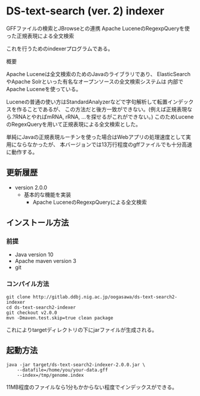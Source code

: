 # DS-text-search (ver. 2) indexer

GFFファイルの検索とJBrowseとの連携
Apache LuceneのRegexpQueryを使った正規表現による全文検索

これを行うためのindexerプログラムである。


概要

Apache Luceneは全文検索のためのJavaのライブラリであり、
ElasticSearchやApache Solrといった有名なオープンソースの全文検索システムは
内部でApache Luceneを使っている。

Luceneの普通の使い方はStandardAnalyzerなどで字句解析して転置インデックスを作ることであるが、
この方法だと後方一致ができない。(例えば正規表現なら.?RNAとやればmRNA, rRNA, ...を探せるがこれができない。)
このためLuceneのRegexQueryを用いて正規表現による全文検索とした。

単純にJavaの正規表現ルーチンを使った場合はWebアプリの処理速度として実用にならなかったが、
本バージョンでは13万行程度のgffファイルでも十分高速に動作する。


## 更新履歴

- version 2.0.0
    - 基本的な機能を実装
      - Apache LuceneのRegexpQueryによる全文検索


## インストール方法

### 前提

- Java version 10
- Apache maven version 3
- git 


### コンパイル方法

    git clone http://gitlab.ddbj.nig.ac.jp/oogasawa/ds-text-search2-indexer
    cd ds-text-search2-indexer
    git checkout v2.0.0
    mvn -Dmaven.test.skip=true clean package
    
これによりtargetディレクトリの下にjarファイルが生成される。


## 起動方法

    java -jar target/ds-text-search2-indexer-2.0.0.jar \
        --datafile=/home/you/your-data.gff
        --index=/tmp/genome.index

11MB程度のファイルなら1分もかからない程度でインデックスができる。

